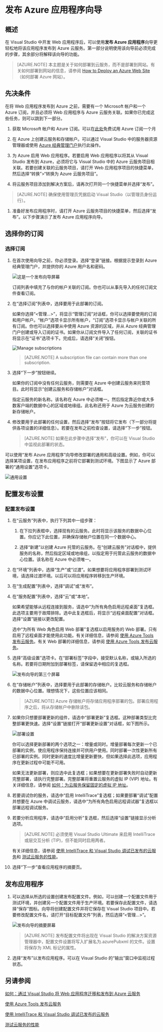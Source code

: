 <properties 
   pageTitle="发布 Azure 应用程序向导 | Azure"
   description="发布 Azure 应用程序向导"
   services="visual-studio-online"
   documentationCenter="na"
   authors="TomArcher"
   manager="douge"
   editor="" />
<tags 
   ms.service="multiple"
   ms.date="05/08/2016"
   wacn.date="05/16/2016" />

# 发布 Azure 应用程序向导

## 概述

在 Visual Studio 中开发 Web 应用程序后，可以使用**发布 Azure 应用程序**向导更轻松地将该应用程序发布到 Azure 云服务。第一部分说明使用该向导前必须完成的步骤，其余部分将解释该向导的功能。

>[AZURE.NOTE] 本主题是关于如何部署到云服务，而不是部署到网站。有关如何部署到网站的信息，请参阅 [How to Deploy an Azure Web Site](https://social.msdn.microsoft.com/Search/windowsazure?query=How%20to%20Deploy%20an%20Azure%20Web%20Site&Refinement=138&ac=4#refinementChanges=117&pageNumber=1&showMore=false)（如何部署 Azure 网站）。

## 先决条件

在将 Web 应用程序发布到 Azure 之前，需要有一个 Microsoft 帐户和一个 Azure 订阅，并且必须将 Web 应用程序与 Azure 云服务关联。如果你已完成这些任务，则可以跳到下一部分。

1. 获取 Microsoft 帐户和 Azure 订阅。可以在[此处](/pricing/1rmb-trial/)免费试用 Azure 订阅一个月

1. 在 Azure 上创建云服务和存储帐户。可以通过 Visual Studio 中的服务器资源管理器或使用 [Azure 经典管理门户](http://manage.windowsazure.cn)执行此操作。

1. 为 Azure 启用 Web 应用程序。若要启用 Web 应用程序以将其从 Visual Studio 发布到 Azure，必须将它与 Visual Studio 中的 Azure 云服务项目相关联。若要创建关联的云服务项目，请打开 Web 应用程序项目的快捷菜单，然后选择“转换”>“转换为 Azure 云服务项目”。

1. 将云服务项目添加到解决方案后，请再次打开同一个快捷菜单并选择“发布”。

>[AZURE.NOTE] 确保使用管理员凭据启动 Visual Studio（以管理员身份运行）。

1. 准备好发布应用程序时，请打开 Azure 云服务项目的快捷菜单，然后选择“发布”。以下步骤演示了发布 Azure 应用程序向导。

## 选择你的订阅

### 选择订阅

1. 在首次使用向导之前，你必须登录。选择“登录”链接。根据提示登录到 Azure 经典管理门户，并提供你的 Azure 用户名和密码。 

    ![这是一个发布向导屏幕](./media/vs-azure-tools-publish-azure-application-wizard/IC799159.png)

    订阅列表中填充了与你的帐户关联的订阅。你也可以从事先导入的任何订阅文件查看订阅。

1. 在“选择订阅”列表中，选择要用于此部署的订阅。

    如果你选择“<管理...>”，将显示“管理订阅”对话框，你可以选择要使用的订阅和用户帐户。“帐户”选项卡显示所有帐户，“订阅”选项卡显示与帐户关联的所有订阅。你也可以选择要从中使用 Azure 资源的区域，并从 Azure 经典管理门户创建或导入订阅的证书。如果你从订阅文件导入了任何订阅，关联的证书将显示在“证书”选项卡下。完成后，请选择“关闭”按钮。

    ![Manage subscriptions](./media/vs-azure-tools-publish-azure-application-wizard/IC799160.png)
    
    >[AZURE.NOTE] A subscription file can contain more than one subscription.

1. 选择“下一步”按钮继续。 

    如果你的订阅中没有任何云服务，则需要在 Azure 中创建云服务来托管项目。此时将显示“创建云服务和存储帐户”对话框。

    指定云服务的新名称。该名称在 Azure 中必须唯一。然后指定靠近你或大多数客户端的数据中心的区域或地缘组。此名称还用于 Azure 为云服务创建的新存储帐户。

1. 修改要用于此部署的任何设置，然后选择“发布”按钮将它发布（下一部分将提供各项设置的详细信息）。若要在发布之前检查设置，请选择“下一步”按钮。

    >[AZURE.NOTE] 如果在此步骤中选择“发布”，你可以在 Visual Studio 中监视此部署的状态。

可以使用“发布 Azure 应用程序”向导修改部署的通用和高级设置。例如，你可以选择某项设置，在发布应用程序之前将它部署到测试环境。下图显示了 Azure 部署的“通用设置”选项卡。

![通用设置](./media/vs-azure-tools-publish-azure-application-wizard/IC749013.png)

## 配置发布设置

### 配置发布设置

1. 在“云服务”列表中，执行下列其中一组步骤：

   1. 在下拉列表框中，选择现有的云服务。此时将显示该服务的数据中心位置。你应记下此位置，并确保存储帐户位置在同一个数据中心。

    1. 选择“新建”以创建 Azure 托管的云服务。在“创建云服务”对话框中，提供服务的名称，然后指定区域或地缘组，以指定用于托管此云服务的数据中心位置。该名称在 Azure 中必须唯一。

1. 在“环境”列表中，选择“生产”或“过渡”。如果想要将应用程序部署到测试环境，请选择过渡环境。以后可以将应用程序转移到生产环境。

1. 在“生成配置”列表中，选择“调试”或“发布”。

1. 在“服务配置”列表中，选择“云”或“本地”。

    如果希望能够从远程连接到服务，请选中“为所有角色启用远程桌面”复选框。此选项主要用于故障排除。选中此复选框后，将显示“远程桌面配置”对话框。选择“设置”链接以更改配置。

    选中“为所有 Web 角色启用 Web 部署”复选框以启用服务的 Web 部署。只有启用了远程桌面才能使用此功能。有关详细信息，请参阅 [使用 Azure Tools 发布云服务](https://msdn.microsoft.com/zh-cn/library/azure/ff683672.aspx)。有关 Web 部署的详细信息，请参阅 [使用 Azure Tools 发布云服务](https://msdn.microsoft.com/zh-cn/library/azure/ff683672.aspx)。

1. 选择“高级设置”选项卡。在“部署标签”字段中，接受默认名称，或输入所选的名称。若要将日期附加到部署标签，请保留选中相应的复选框。

    ![发布向导的第三个屏幕](./media/vs-azure-tools-publish-azure-application-wizard/IC749014.png)

1. 在“存储帐户”列表中，选择要用于此部署的存储帐户。比较云服务和存储帐户的数据中心位置。理想情况下，这些位置应该相同。

    >[AZURE.NOTE] Azure 存储帐户将存储应用程序部署的包。部署应用程序之后，将从存储帐户中删除该包。

1. 如果你只想要部署更新的组件，请选中“部署更新”复选框。这种部署类型比完整部署更快速。选择“设置”链接打开“部署更新设置”对话框，如下图所示。

    ![部署设置](./media/vs-azure-tools-publish-azure-application-wizard/IC617060.png)

    你可以选择更新部署的两个选项之一：增量或同时。增量部署每次更新一个已部署的实例，使应用程序保持连接并可供用户使用。同时部署一次性更新所有已部署的实例。同时更新的速度比增量更新要快，但如果选择此选项，应用程序在更新过程中可能不可用。

    如果无法更新部署，则应选中此复选框；如果想要在更新部署失败时自动更新完整部署，请执行完整部署。完整部署将重置云服务的虚拟 IP (VIP) 地址。有关详细信息，请参阅 [如何：为云服务保留固定的虚拟 IP 地址](https://msdn.microsoft.com/zh-cn/library/azure/jj614593.aspx)。


1. 若要调试你的服务，请选中“启用 IntelliTrace”复选框；如果要部署“调试”配置并想要在 Azure 中调试云服务，请选中“为所有角色启用远程调试器”复选框以部署远程调试服务。

2. 若要分析应用程序，请选中“启用分析”复选框，然后选择“设置”链接显示分析选项。


    >[AZURE.NOTE] 必须使用 Visual Studio Ultimate 来启用 IntelliTrace 或层交互分析 (TIP)，但不能同时启用两者。

    有关详细信息，请参阅 [使用 IntelliTrace 和 Visual Studio 调试已发布的云服务](https://msdn.microsoft.com/zh-cn/library/azure/ff683671.aspx)和 [测试云服务的性能](https://msdn.microsoft.com/zh-cn/library/azure/hh369930.aspx)。

1. 选择“下一步”查看应用程序的摘要页。

## 发布应用程序

1. 可以选择从所选的设置创建发布配置文件。例如，可以创建一个配置文件用于测试环境，并创建另一个配置文件用于生产环境。若要保存此配置文件，请选择“保存”图标。向导将创建配置文件并将它保存在 Visual Studio 项目中。若要修改配置文件名，请打开“目标配置文件”列表，然后选择“<管理...>”。

    ![发布向导的摘要屏幕](./media/vs-azure-tools-publish-azure-application-wizard/IC749015.png)

    >[AZURE.NOTE] 发布配置文件将出现在 Visual Studio 的解决方案资源管理器中，配置文件设置将写入扩展名为.azurePubxml 的文件。设置将保存为 XML 标记的属性。

1. 选择“发布”以发布应用程序。可以在 Visual Studio 的“输出”窗口中监视过程状态。

## 另请参阅

[如何：通过 Visual Studio 将 Web 应用程序迁移和发布到 Azure 云服务](https://msdn.microsoft.com/zh-cn/library/azure/hh420322.aspx)

[使用 Azure Tools 发布云服务](https://msdn.microsoft.com/zh-cn/library/azure/ff683672.aspx)

[使用 IntelliTrace 和 Visual Studio 调试已发布的云服务](https://msdn.microsoft.com/zh-cn/library/azure/ff683671.aspx)

[测试云服务的性能](https://msdn.microsoft.com/zh-cn/library/azure/hh369930.aspx)


<!---HONumber=Mooncake_0509_2016-->
